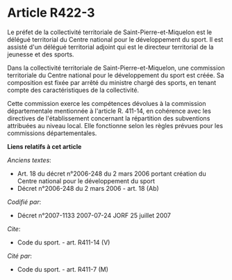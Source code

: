 # Article R422-3

Le préfet de la collectivité territoriale de Saint-Pierre-et-Miquelon est le délégué territorial du Centre national pour le
développement du sport. Il est assisté d'un délégué territorial adjoint qui est le directeur territorial de la jeunesse et
des sports. 

Dans la collectivité territoriale de Saint-Pierre-et-Miquelon, une commission territoriale du Centre national pour le
développement du sport est créée. Sa composition est fixée par arrêté du ministre chargé des sports, en tenant compte des
caractéristiques de la collectivité. 

Cette commission exerce les compétences dévolues à la commission départementale mentionnée à l'article R. 411-14, en
cohérence avec les directives de l'établissement concernant la répartition des subventions attribuées au niveau local. Elle
fonctionne selon les règles prévues pour les commissions départementales.

**Liens relatifs à cet article**

_Anciens textes_:

  - Art. 18 du décret n°2006-248 du 2 mars 2006 portant création du Centre national pour le développement du sport
  - Décret n°2006-248 du 2 mars 2006 - art. 18 (Ab)

_Codifié par_:

  - Décret n°2007-1133 2007-07-24 JORF 25 juillet 2007

_Cite_:

  - Code du sport. - art. R411-14 (V)

_Cité par_:

  - Code du sport. - art. R411-7 (M)
